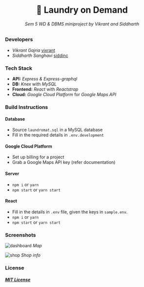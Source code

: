 <p>
  <h1 align="center">
    👔 Laundry on Demand
  </h1>
  <h6 align="center">
    Sem 5 WD & DBMS miniproject by Vikrant and Siddharth
  </h6>
</p>

### Developers

- *Vikrant Gajria* [vixrant](https://www.vikrantgajria.me)
- *Siddharth Sanghavi* [siddinc](https://siddinc.github.io)

### Tech Stack

- **API:** *Express & Express-graphql*
- **DB:** *Knex* with *MySQL*
- **Frontend:** *React* with *Reactstrap*
- **Cloud:** *Google Cloud Platform* for *Google Maps API*

### Build Instructions

#### Database
- Source `laundromat.sql` in a MySQL database
- Fill in the required details in `.env.development`

#### Google Cloud Platform
- Set up billing for a project
- Grab a Google Maps API key (refer documentation)

#### Server
- `npm i` or `yarn`
- `npm start` or `yarn start`

#### React
- Fill in the details in `.env` file, given the keys in `sample.env`.
- `npm i` or `yarn`
- `npm start` or `yarn start`

### Screenshots

![dashboard](/docs/img/map.png)
*Map*

![shop](/docs/img/shop.png)
*Shop info*

### License

##### [MIT License](LICENSE)

